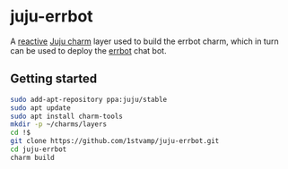 # juju-errbot
A [reactive](https://pythonhosted.org/charms.reactive/) [Juju charm](http://jujucharms.com/) layer used to build the errbot charm, which in turn can be used to deploy the [errbot](http://errbot.io/) chat bot.

## Getting started

```sh
sudo add-apt-repository ppa:juju/stable
sudo apt update
sudo apt install charm-tools
mkdir -p ~/charms/layers
cd !$
git clone https://github.com/1stvamp/juju-errbot.git
cd juju-errbot
charm build
```
